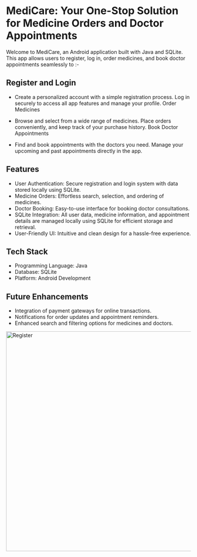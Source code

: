 # MediCare: Your One-Stop Solution for Medicine Orders and Doctor Appointments
Welcome to MediCare, an Android application built with Java and SQLite. This app allows users to register, log in, order medicines, and book doctor appointments seamlessly to :-
## Register and Login

- Create a personalized account with a simple registration process.
Log in securely to access all app features and manage your profile.
Order Medicines

- Browse and select from a wide range of medicines.
Place orders conveniently, and keep track of your purchase history.
Book Doctor Appointments

- Find and book appointments with the doctors you need.
Manage your upcoming and past appointments directly in the app.

## Features

- User Authentication: Secure registration and login system with data stored locally using SQLite.
- Medicine Orders: Effortless search, selection, and ordering of medicines.
- Doctor Booking: Easy-to-use interface for booking doctor consultations.
- SQLite Integration: All user data, medicine information, and appointment details are managed locally using SQLite for efficient storage and retrieval.
- User-Friendly UI: Intuitive and clean design for a hassle-free experience.

## Tech Stack

- Programming Language: Java
- Database: SQLite
- Platform: Android Development

## Future Enhancements

- Integration of payment gateways for online transactions.
- Notifications for order updates and appointment reminders.
- Enhanced search and filtering options for medicines and doctors.
  
<img src="https://github.com/user-attachments/assets/80dc7b5e-de9f-4877-8cde-6ffd0be2a40d" alt="Register" width="600" height="auto">



